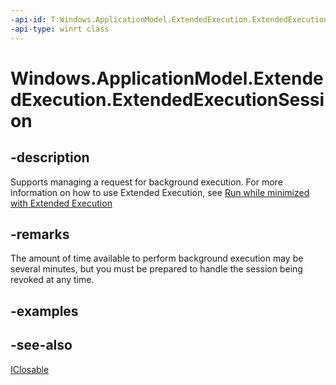 ```yaml
---
-api-id: T:Windows.ApplicationModel.ExtendedExecution.ExtendedExecutionSession
-api-type: winrt class
---
```


<!-- Class syntax.
public class ExtendedExecutionSession : Windows.ApplicationModel.ExtendedExecution.IExtendedExecutionSession, Windows.Foundation.IClosable
-->

# Windows.ApplicationModel.ExtendedExecution.ExtendedExecutionSession

## -description
Supports managing a request for background execution. For more information on how to use Extended Execution, see [Run while minimized with Extended Execution](https://docs.microsoft.com/windows/uwp/launch-resume/run-minimized-with-extended-execution)

## -remarks
The amount of time available to perform background execution may be several minutes, but you must be prepared to handle the session being revoked at any time.

## -examples

## -see-also
[IClosable](../windows.foundation/iclosable.md)
